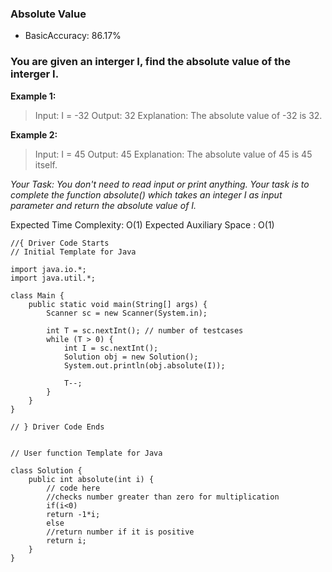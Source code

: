 ### Absolute Value
- BasicAccuracy: 86.17%

### You are given an interger I, find the absolute value of the interger I.

**Example 1:**

> Input:
  I = -32
  Output: 32
  Explanation: 
  The absolute value of -32 is 32.

**Example 2:**

> Input:
  I = 45
  Output: 45
  Explanation: 
  The absolute value of 45 is 45 itself.
 

*Your Task:
You don't need to read input or print anything. Your task is to complete the function absolute() which takes an integer I as input parameter and return the absolute value of I.*

 

Expected Time Complexity: O(1)
Expected Auxiliary Space : O(1)

```
//{ Driver Code Starts
// Initial Template for Java

import java.io.*;
import java.util.*;

class Main {
    public static void main(String[] args) {
        Scanner sc = new Scanner(System.in);

        int T = sc.nextInt(); // number of testcases
        while (T > 0) {
            int I = sc.nextInt();
            Solution obj = new Solution();
            System.out.println(obj.absolute(I));

            T--;
        }
    }
}

// } Driver Code Ends


// User function Template for Java

class Solution {
    public int absolute(int i) {
        // code here
        //checks number greater than zero for multiplication
        if(i<0)
        return -1*i;
        else
        //return number if it is positive
        return i;
    }
}

```

